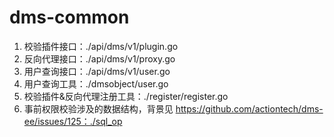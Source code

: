# dms-common

1. 校验插件接口：./api/dms/v1/plugin.go
2. 反向代理接口：./api/dms/v1/proxy.go
3. 用户查询接口：./api/dms/v1/user.go
4. 用户查询工具：./dmsobject/user.go
5. 校验插件&反向代理注册工具：./register/register.go
6. 事前权限校验涉及的数据结构，背景见 https://github.com/actiontech/dms-ee/issues/125：./sql_op 